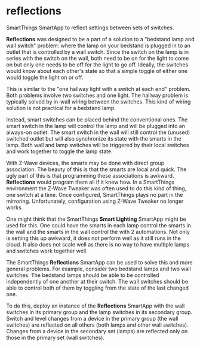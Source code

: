 # reflections
SmartThings SmartApp to reflect settings between sets of switches.

**Reflections** was designed to be a part of a solution to a "bedstand lamp and wall switch" problem:
where the lamp on your bedstand is plugged in to an outlet that is controlled by a wall switch.
Since the switch on the lamp is in series with the switch on the wall, both need to be on for the light to come on
but only one needs to be off for the light to go off.
Ideally, the switches would know about each other's state
so that a simple toggle of either one would toggle the light on or off.

This is similar to the "one hallway light with a switch at each end" problem.
Both problems involve two switches and one light.
The hallway problem is typically solved by in-wall wiring between the switches.
This kind of wiring solution is not practical for a bedstand lamp.

Instead, smart switches can be placed behind the conventional ones.
The smart switch in the lamp will control the lamp and will be plugged into an always-on outlet.
The smart switch in the wall will still control the (unused) switched outlet
but will also synchronize its state with the smarts in the lamp.
Both wall and lamp switches will be triggered by their local switches
and work together to toggle the lamp state.

With Z-Wave devices, the smarts may be done with direct group association.
The beauty of this is that the smarts are local and quick.
The ugly part of this is that programming these associations is awkward.
**Reflections** would program them all if it knew how.
In a SmartThings environment the Z-Wave Tweaker was often used to do this kind of thing, one switch at a time.
Once configured, SmartThings plays no part in the mirroring.
Unfortunately, configuration using Z-Wave Tweaker no longer works.

One might think that the SmartThings **Smart Lighting** SmartApp might be used for this.
One could have the smarts in each lamp control the smarts in the wall and
the smarts in the wall control the with 2 automations.
Not only is setting this up awkward, it does not perform well as it still runs in the cloud.
It also does not scale well as there is no way to have multiple lamps and switches work together well.

The SmartThings **Reflections** SmartApp can be used to solve this and more general problems.
For example, consider two bedstand lamps and two wall switches.
The bedstand lamps should be able to be controlled independently of one another at their switch.
The wall switches should be able to control both of them by toggling from the state of the last changed one.

To do this, deploy an instance of the **Reflections** SmartApp with the wall switches in its primary group
and the lamp switches in its secondary group.
Switch and level changes from a device in the primary group (the wall switches) are reflected on all others (both lamps and other wall switches).
Changes from a device in the secondary set (lamps) are reflected only on those in the primary set (wall switches).
